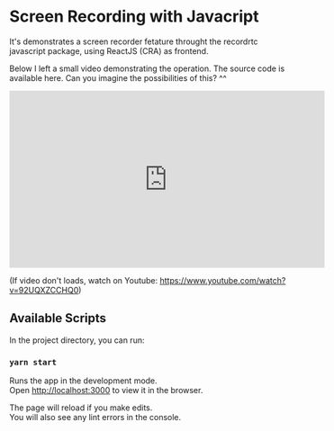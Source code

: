 # Screen Recording with Javacript

It's demonstrates a screen recorder fetature throught the recordrtc javascript package, using ReactJS (CRA) as frontend.

Below I left a small video demonstrating the operation. The source code is available here. Can you imagine the possibilities of this? ^^ 


 <iframe width="560" height="315"
src="https://www.youtube.com/watch?v=92UQXZCCHQ0" 
frameborder="0" 
allow="accelerometer; autoplay; encrypted-media; gyroscope; picture-in-picture" 
allowfullscreen></iframe>

(If video don't loads, watch on Youtube: https://www.youtube.com/watch?v=92UQXZCCHQ0)

## Available Scripts

In the project directory, you can run:

### `yarn start`

Runs the app in the development mode.\
Open [http://localhost:3000](http://localhost:3000) to view it in the browser.

The page will reload if you make edits.\
You will also see any lint errors in the console.


